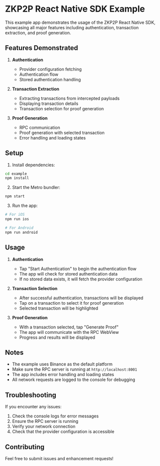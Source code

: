 # ZKP2P React Native SDK Example

This example app demonstrates the usage of the ZKP2P React Native SDK, showcasing all major features including authentication, transaction extraction, and proof generation.

## Features Demonstrated

1. **Authentication**
   - Provider configuration fetching
   - Authentication flow
   - Stored authentication handling

2. **Transaction Extraction**
   - Extracting transactions from intercepted payloads
   - Displaying transaction details
   - Transaction selection for proof generation

3. **Proof Generation**
   - RPC communication
   - Proof generation with selected transaction
   - Error handling and loading states

## Setup

1. Install dependencies:
```bash
cd example
npm install
```

2. Start the Metro bundler:
```bash
npm start
```

3. Run the app:
```bash
# For iOS
npm run ios

# For Android
npm run android
```

## Usage

1. **Authentication**
   - Tap "Start Authentication" to begin the authentication flow
   - The app will check for stored authentication data
   - If no stored data exists, it will fetch the provider configuration

2. **Transaction Selection**
   - After successful authentication, transactions will be displayed
   - Tap on a transaction to select it for proof generation
   - Selected transaction will be highlighted

3. **Proof Generation**
   - With a transaction selected, tap "Generate Proof"
   - The app will communicate with the RPC WebView
   - Progress and results will be displayed

## Notes

- The example uses Binance as the default platform
- Make sure the RPC server is running at `http://localhost:8001`
- The app includes error handling and loading states
- All network requests are logged to the console for debugging

## Troubleshooting

If you encounter any issues:

1. Check the console logs for error messages
2. Ensure the RPC server is running
3. Verify your network connection
4. Check that the provider configuration is accessible

## Contributing

Feel free to submit issues and enhancement requests!
